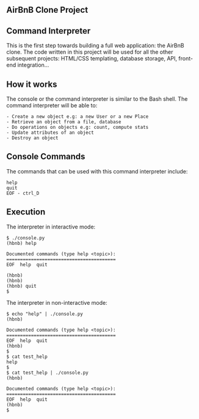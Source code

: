 ## **AirBnB Clone Project**

## **Command Interpreter**
This is the first step towards building a full web application: the AirBnB clone. The code written in this project will be used for all the other subsequent projects: HTML/CSS templating, database storage, API, front-end integration…

## **How it works**
The console or the command interpreter is similar to the Bash shell. The command interpreter will be able to:
```
- Create a new object e.g: a new User or a new Place
- Retrieve an object from a file, database
- Do operations on objects e.g: count, compute stats
- Update attributes of an object
- Destroy an object
```

## **Console Commands**
The commands that can be used with this command interpreter include:
```
help
quit
EOF - ctrl_D
```

## **Execution**
The interpreter in interactive mode:

```
$ ./console.py
(hbnb) help

Documented commands (type help <topic>):
========================================
EOF  help  quit

(hbnb) 
(hbnb) 
(hbnb) quit
$
```

The interpreter in non-interactive mode:

```
$ echo "help" | ./console.py
(hbnb)

Documented commands (type help <topic>):
========================================
EOF  help  quit
(hbnb) 
$
$ cat test_help
help
$
$ cat test_help | ./console.py
(hbnb)

Documented commands (type help <topic>):
========================================
EOF  help  quit
(hbnb) 
$
```
